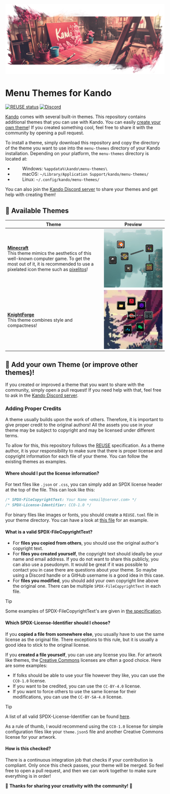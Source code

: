 <!--
SPDX-FileCopyrightText: Simon Schneegans <code@simonschneegans.de>
SPDX-License-Identifier: CC-BY-4.0
-->

<p align="center">
  <img src="banner.png" />
</p>

# Menu Themes for Kando

[![REUSE status](https://api.reuse.software/badge/github.com/kando-menu/menu-themes)](https://api.reuse.software/info/github.com/kando-menu/menu-themes)
[![Discord](https://img.shields.io/discord/1124300911574003732?logo=discord&label=Discord&color=%235865f2)](https://discord.gg/hZwbVSDkhy)

[Kando](https://github.com/kando-menu/kando) comes with several built-in themes.
This repository contains additional themes that you can use with Kando.
You can easily [create your own theme](https://github.com/kando-menu/kando/blob/main/docs/menu-themes.md)!
If you created something cool, feel free to share it with the community by opening a pull request.

To install a theme, simply download this repository and copy the directory of the theme you want to use into the `menu-themes` directory of your Kando installation.
Depending on your platform, the `menu-themes` directory is located at:

- <img height="14" width="26" src="https://upload.wikimedia.org/wikipedia/commons/c/c4/Windows_logo_-_2021_%28Black%29.svg" /> Windows: `%appdata%\kando\menu-themes\`
- <img height="14" width="26" src="https://cdn.simpleicons.org/apple" /> macOS: `~/Library/Application Support/kando/menu-themes/`
- <img height="14" width="26" src="https://cdn.simpleicons.org/linux/black" /> Linux: `~/.config/kando/menu-themes/`

You can also join the [Kando Discord server](https://discord.gg/hZwbVSDkhy) to share your themes and get help with creating them!

## :art: Available Themes

| Theme                                                                                                                                                                                                                                                  | Preview                               |
| ------------------------------------------------------------------------------------------------------------------------------------------------------------------------------------------------------------------------------------------------------ | ------------------------------------- |
| [**Minecraft**](./minecraft)<br>This theme mimics the aesthetics of this well-known computer game. To get the most out of it, it is recommended to use a pixelated icon theme such as [pixelitos](https://github.com/ItzSelenux/pixelitos-icon-theme)! | ![preview](./minecraft/preview.jpg)   |
| [**KnightForge**](./KnightForge)<br>This theme combines style and compactness!                                                                                                                                                                         | ![preview](./KnightForge/preview.jpg) |

## :tada: Add your own Theme (or improve other themes)!

If you created or improved a theme that you want to share with the community, simply open a pull request!
If you need help with that, feel free to ask in the [Kando Discord server](https://discord.gg/hZwbVSDkhy).

### Adding Proper Credits

A theme usually builds upon the work of others.
Therefore, it is important to give proper credit to the original authors!
All the assets you use in your theme may be subject to copyright and may be licensed under different terms.

To allow for this, this repository follows the [REUSE](https://reuse.software/) specification.
As a theme author, it is your responsibility to make sure that there is proper license and copyright information for each file of your theme.
You can follow the existing themes as examples.

#### Where should I put the license information?

For text files like `.json` or `.css`, you can simply add an SPDX license header at the top of the file. This can look like this:

```css
/* SPDX-FileCopyrightText: Your Name <email@server.com> */
/* SPDX-License-Identifier: CC0-1.0 */
```

For binary files like images or fonts, you should create a `REUSE.toml` file in your theme directory.
You can have a look at [this file](https://github.com/kando-menu/menu-themes/blob/main/KnightForge/REUSE.toml) for an example.

#### What is a valid SPDX-FileCopyrightText?

- For **files you copied from others**, you should use the original author's copyright text.
- For **files you created yourself**, the copyright text should ideally be your name and email address.
  If you do not want to share this publicly, you can also use a pseudonym.
  It would be great if it was possible to contact you in case there are questions about your theme.
  So maybe using a Discord handle or a GitHub username is a good idea in this case.
- For **files you modified**, you should add your own copyright line above the original one. There can be multiple `SPDX-FileCopyrightText` in each file.

> [!TIP]
> Some examples of SPDX-FileCopyrightText's are given in [the specification](https://reuse.software/spec-3.3/#format-of-copyright-notices).

#### Which SPDX-License-Identifier should I choose?

If you **copied a file from somewhere else**, you usually have to use the same license as the original file.
There exceptions to this rule, but it is usually a good idea to stick to the original license.

If you **created a file yourself**, you can use any license you like.
For artwork like themes, the [Creative Commons](https://creativecommons.org/share-your-work/) licenses are often a good choice.
Here are some examples:

- If folks should be able to use your file however they like, you can use the `CC0-1.0` license.
- If you want to be credited, you can use the `CC-BY-4.0` license.
- If you want to force others to use the same license for their modifications, you can use the `CC-BY-SA-4.0` license.

> [!TIP]
> A list of all valid SPDX-License-Identifier can be found [here](https://spdx.org/licenses/).

As a rule of thumb, I would recommend using the `CC0-1.0` license for simple configuration files like your `theme.json5` file and another Creative Commons license for your artwork.

#### How is this checked?

There is a continuous integration job that checks if your contribution is compliant.
Only once this check passes, your theme will be merged.
So feel free to open a pull request, and then we can work together to make sure everything is in order!

💖 **Thanks for sharing your creativity with the community!** 💖
